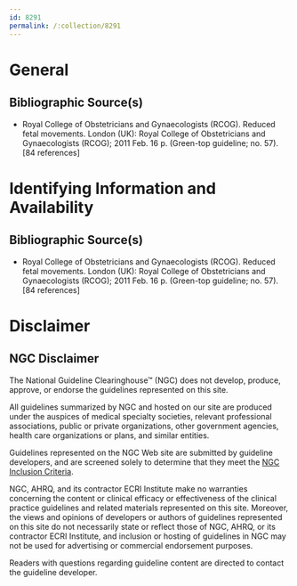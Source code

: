 ```yaml
---
id: 8291
permalink: /:collection/8291
---
```


# General

## Bibliographic Source(s)

- Royal College of Obstetricians and Gynaecologists (RCOG). Reduced fetal movements. London (UK): Royal College of Obstetricians and Gynaecologists (RCOG); 2011 Feb. 16 p. (Green-top guideline; no. 57). [84 references]

# Identifying Information and Availability

## Bibliographic Source(s)

- Royal College of Obstetricians and Gynaecologists (RCOG). Reduced fetal movements. London (UK): Royal College of Obstetricians and Gynaecologists (RCOG); 2011 Feb. 16 p. (Green-top guideline; no. 57). [84 references]

# Disclaimer

## NGC Disclaimer

The National Guideline Clearinghouse™ (NGC) does not develop, produce, approve, or endorse the guidelines represented on this site.

All guidelines summarized by NGC and hosted on our site are produced under the auspices of medical specialty societies, relevant professional associations, public or private organizations, other government agencies, health care organizations or plans, and similar entities.

Guidelines represented on the NGC Web site are submitted by guideline developers, and are screened solely to determine that they meet the [NGC Inclusion Criteria](/help-and-about/summaries/inclusion-criteria).

NGC, AHRQ, and its contractor ECRI Institute make no warranties concerning the content or clinical efficacy or effectiveness of the clinical practice guidelines and related materials represented on this site. Moreover, the views and opinions of developers or authors of guidelines represented on this site do not necessarily state or reflect those of NGC, AHRQ, or its contractor ECRI Institute, and inclusion or hosting of guidelines in NGC may not be used for advertising or commercial endorsement purposes.

Readers with questions regarding guideline content are directed to contact the guideline developer.

